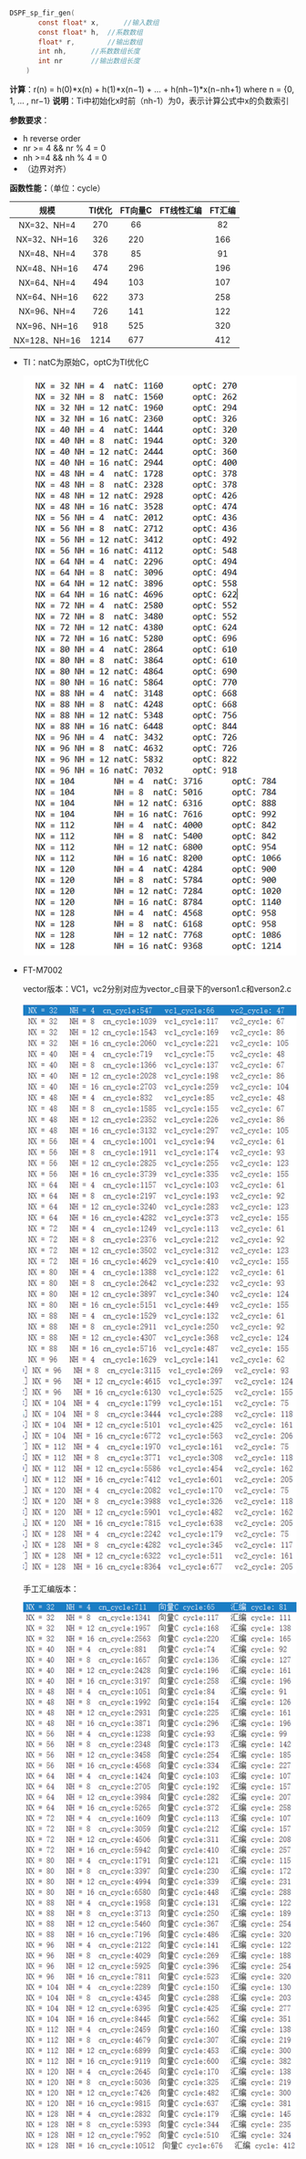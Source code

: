 ```c

DSPF_sp_fir_gen(
       const float* x,      //输入数组
	   const float* h,  //系数数组
  	   float* r,	    //输出数组
 	   int nh,	    //系数数组长度
	   int nr	    //输出数组长度
	)
```

**计算**：r(n) = h(0)*x(n) + h(1)*x(n−1) + ... + h(nh−1)*x(n−nh+1)   where n = {0, 1, ... , nr−1}
**说明**：Ti中初始化x时前（nh-1）为0，表示计算公式中x的负数索引

**参数要求**：

 * h reverse order   
 * nr >= 4 && nr % 4 = 0
 * nh >=4 && nh % 4 = 0
 * （边界对齐）

**函数性能：**（单位：cycle）

|     规模      | TI优化 | FT向量C | FT线性汇编 | FT汇编 |
| :-----------: | :----: | :-----: | :--------: | :----: |
|  NX=32、NH=4  |  270   |   66    |            |   82   |
| NX=32、NH=16  |  326   |   220   |            |  166   |
|  NX=48、NH=4  |  378   |   85    |            |   91   |
| NX=48、NH=16  |  474   |   296   |            |  196   |
|  NX=64、NH=4  |  494   |   103   |            |  107   |
| NX=64、NH=16  |  622   |   373   |            |  258   |
|  NX=96、NH=4  |  726   |   141   |            |  122   |
| NX=96、NH=16  |  918   |   525   |            |  320   |
| NX=128、NH=16 |  1214  |   677   |            |  412   |

* TI：natC为原始C，optC为TI优化C 

  ![image-20210412162640362](./image/image-20210412162640362.png)

* FT-M7002

  vector版本：VC1，vc2分别对应为vector_c目录下的verson1.c和verson2.c
  

  ![image-20210412164645091](./image/image-20210412164645091.png)

  手工汇编版本：

  ![image-20210412194030983](./image/image-20210412194030983.png)
